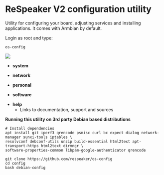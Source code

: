 # ReSpeaker V2 configuration utility

Utility for configuring your board, adjusting services and installing applications. It comes with Armbian by default.

Login as root and type:

	os-config

![](images/animated.gif)

- **system**
<!---
	- install to SATA, eMMC, NAND or USB
	- freeze and unfreeze kernel and BSP upgrades
	- switching between avaliable kernels and nightly builds
	- edit boot environment
	- reconfigure board settings with DT overlays or FEX (Allwinner legacy)
	- select dedicated DTB (Solidrun imx6 and Odroid XU4/HC1/HC2 boards)
	- adjust SSH daemon features
	- run apt update and upgrade
	- toggle desktop and login manager (desktop builds)
	- adjusting the display resolution (some boards)
	- enabling read only root filesystem (Ubuntu)
--->
- **network**
<!---
	- select dynamic or static IP address
	- hotspot management. Automatic detection of: nl80211, realtek, 802.11n, 802.11a and 802.11ac
	- iperf3. Toogle bandwidth measuring server
	- connect to wireless
	- install IR support
	- install support, pair and connect Bluetooth devices
	- edit IFUPDOWN interfaces
--->
- **personal**
<!---
	- change timezone, languages and hostname
	- select welcome screen items
--->
- **software**
<!---
 	- softy
 		- [TV headend](https://tvheadend.org/) *(IPTV server)*
		- [Syncthing](https://syncthing.net/) *(personal cloud)*
		- [SoftEther VPN server](https://www.softether.org/) *(VPN server)*
		- [ExaGear desktop](https://eltechs.com/product/exagear-desktop) *(x86 emulator)*
		- [Plex](https://www.plex.tv/) *(Plex media server)*
		- [Radarr](https://radarr.video/) *(Movie downloading server)*
		- [Sonarr](https://sonarr.tv/) *(TV shows downloading server)*
		- [Transmission](https://transmissionbt.com/) *(torrent server)*
		- [ISPConfig](https://www.ispconfig.org/) *(WEB & MAIL server)*
		- [NCP](https://ownyourbits.com/nextcloudplus/) *(Nextcloud personal cloud)*
		- [Openmediavault NAS](http://www.openmediavault.org/) *(NAS server)*
		- [PI hole](https://pi-hole.net) *(ad blocker)*
		- [UrBackup](https://www.urbackup.org/) *(client/server backup system)*
		- [MiniDLNA](http://minidlna.sourceforge.net/) *(media sharing)*

	- monitoring tools
	- create diagnostics report
	- toggle kernel headers, RDP service, Thunderbird and Libreoffice (desktop builds)
--->
- **help**
	- Links to documentation, support and sources

**Running this utility on 3rd party Debian based distributions**

	# Install dependencies
	apt install git iperf3 qrencode psmisc curl bc expect dialog network-manager sunxi-tools iptables \
	resolvconf debconf-utils unzip build-essential html2text apt-transport-https html2text dirmngr \
	software-properties-common libpam-google-authenticator qrencode

	git clone https://github.com/respeaker/os-config
	cd config
	bash debian-config

